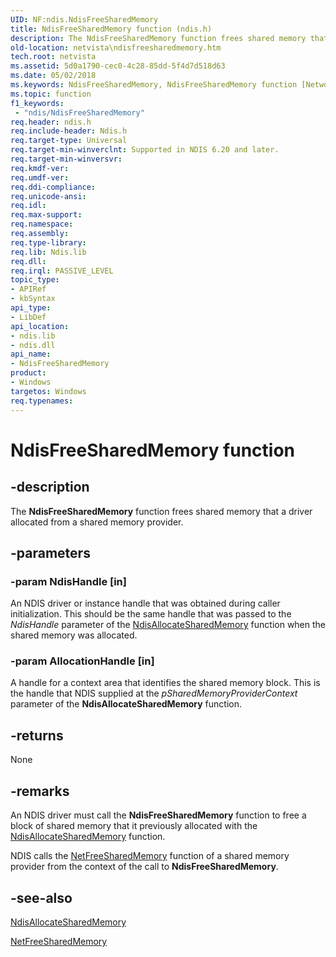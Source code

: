 ```yaml
---
UID: NF:ndis.NdisFreeSharedMemory
title: NdisFreeSharedMemory function (ndis.h)
description: The NdisFreeSharedMemory function frees shared memory that a driver allocated from a shared memory provider.
old-location: netvista\ndisfreesharedmemory.htm
tech.root: netvista
ms.assetid: 5d0a1790-cec0-4c28-85dd-5f4d7d518d63
ms.date: 05/02/2018
ms.keywords: NdisFreeSharedMemory, NdisFreeSharedMemory function [Network Drivers Starting with Windows Vista], ndis/NdisFreeSharedMemory, ndis_shared_memory_ref_b020f3ba-6e10-422f-9342-650236ace5f8.xml, netvista.ndisfreesharedmemory
ms.topic: function
f1_keywords:
 - "ndis/NdisFreeSharedMemory"
req.header: ndis.h
req.include-header: Ndis.h
req.target-type: Universal
req.target-min-winverclnt: Supported in NDIS 6.20 and later.
req.target-min-winversvr: 
req.kmdf-ver: 
req.umdf-ver: 
req.ddi-compliance: 
req.unicode-ansi: 
req.idl: 
req.max-support: 
req.namespace: 
req.assembly: 
req.type-library: 
req.lib: Ndis.lib
req.dll: 
req.irql: PASSIVE_LEVEL
topic_type:
- APIRef
- kbSyntax
api_type:
- LibDef
api_location:
- ndis.lib
- ndis.dll
api_name:
- NdisFreeSharedMemory
product:
- Windows
targetos: Windows
req.typenames: 
---
```


# NdisFreeSharedMemory function


## -description


The 
  <b>NdisFreeSharedMemory</b> function frees shared memory that a driver allocated from a shared memory
  provider.


## -parameters




### -param NdisHandle [in]

An NDIS driver or instance handle that was obtained during caller initialization. This should be
     the same handle that was passed to the 
     <i>NdisHandle</i> parameter of the 
     <a href="https://docs.microsoft.com/windows-hardware/drivers/ddi/ndis/nf-ndis-ndisallocatesharedmemory">
     NdisAllocateSharedMemory</a> function when the shared memory was allocated.


### -param AllocationHandle [in]

A handle for a context area that identifies the shared memory block. This is the handle that NDIS
     supplied at the 
     <i>pSharedMemoryProviderContext</i> parameter of the 
     <b>NdisAllocateSharedMemory</b> function.


## -returns



None




## -remarks



An NDIS driver must call the 
    <b>NdisFreeSharedMemory</b> function to free a block of shared memory that it previously allocated with
    the 
    <a href="https://docs.microsoft.com/windows-hardware/drivers/ddi/ndis/nf-ndis-ndisallocatesharedmemory">
    NdisAllocateSharedMemory</a> function.

NDIS calls the 
    <a href="https://docs.microsoft.com/windows-hardware/drivers/ddi/ndis/nc-ndis-free_shared_memory_handler">NetFreeSharedMemory</a> function of a
    shared memory provider from the context of the call to 
    <b>NdisFreeSharedMemory</b>.




## -see-also




<a href="https://docs.microsoft.com/windows-hardware/drivers/ddi/ndis/nf-ndis-ndisallocatesharedmemory">NdisAllocateSharedMemory</a>



<a href="https://docs.microsoft.com/windows-hardware/drivers/ddi/ndis/nc-ndis-free_shared_memory_handler">NetFreeSharedMemory</a>
 

 

